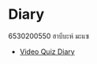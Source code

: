 # Diary

6530200550 ฮาบีบะห์ มะแซ

- [Video Quiz Diary](https://drive.google.com/drive/folders/1T0sWZUK0uzRHJxXLxN0ISPmpitp4OXXo?usp=drive_link)
